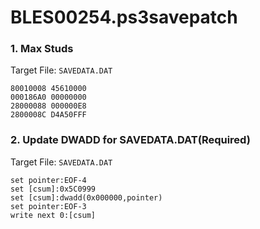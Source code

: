 # BLES00254.ps3savepatch

### 1. Max Studs

Target File: `SAVEDATA.DAT`

```
80010008 45610000
000186A0 00000000
28000088 000000E8
2800008C D4A50FFF
```

### 2. Update DWADD for SAVEDATA.DAT(Required)

Target File: `SAVEDATA.DAT`

```
set pointer:EOF-4
set [csum]:0x5C0999
set [csum]:dwadd(0x000000,pointer)
set pointer:EOF-3
write next 0:[csum]
```

